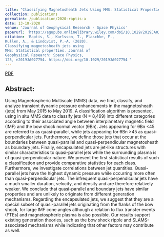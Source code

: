 ```yaml
---
title: "Classifying Magnetosheath Jets Using MMS: Statistical Properties"
collection: publications
permalink: /publication/2020-raptis-a
date: 13-10-2020
venue: 'Journal of Geophysical Research - Space Physics'
paperurl: 'https://agupubs.onlinelibrary.wiley.com/doi/10.1029/2019JA027754'
citation: 'Raptis, S., Karlsson, T., Plaschke, F.,
Kullen, A., & Lindqvist, P.-A. (2020).
Classifying magnetosheath jets using
MMS: Statistical properties. Journal of
Geophysical Research: Space Physics,
125, e2019JA027754. https://doi.org/10.1029/2019JA027754 '
---
```


[PDF](https://www.savvasraptis.github.io/files/papers/2020/2019JA027754.pdf)

Abstract:
------

Using Magnetospheric Multiscale (MMS) data, we find, classify, and analyze transient
dynamic pressure enhancements in the magnetosheath (jets) from May 2015 to May 2019. A classification
algorithm is presented, using in situ MMS data to classify jets (N = 8,499) into different categories
according to their associated angle between interplanetary magnetic field (IMF) and the bow shock normal
vector (θBn). Jets appearing for θBn <45 are referred to as quasi-parallel, while jets appearing for θBn >45 as
quasi-perpendicular jets. Furthermore, we define those jets that occur at the boundaries between
quasi-parallel and quasi-perpendicular magnetosheath as boundary jets. Finally, encapsulated jets are
jet-like structures with similar characteristics to quasi-parallel jets while the surrounding plasma is of
quasi-perpendicular nature. We present the first statistical results of such a classification and provide
comparative statistics for each class. Furthermore, we investigate correlations between jet quantities.
Quasi-parallel jets have the highest dynamic pressure while occurring more often than quasi-perpendicular
jets. The infrequent quasi-perpendicular jets have a much smaller duration, velocity, and density and are
therefore relatively weaker. We conclude that quasi-parallel and boundary jets have similar properties and
are unlikely to originate from different generation mechanisms. Regarding the encapsulated jets, we
suggest that they are a special subset of quasi-parallel jets originating from the flanks of the bow shock, for large IMF cone angles although a relation to flux transfer events (FTEs) and magnetospheric plasma is also
possible. Our results support existing generation theories, such as the bow shock ripple and
SLAMS-associated mechanisms while indicating that other factors may contribute as well.
